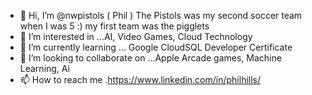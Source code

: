 - 👋 Hi, I’m @nwpistols ( Phil ) The Pistols was my second soccer team when I was 5 :) my first team was the pigglets
- 👀 I’m interested in ...AI, Video Games, Cloud Technology
- 🌱 I’m currently learning ... Google CloudSQL Developer Certificate
- 💞️ I’m looking to collaborate on ...Apple Arcade games, Machine Learning, Ai 
- 📫 How to reach me .https://www.linkedin.com/in/philhills/

<!---
nwpistols/nwpistols is a ✨ special ✨ repository because its `README.md` (this file) appears on your GitHub profile.
You can click the Preview link to take a look at your changes.
--->
